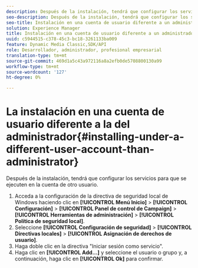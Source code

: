 ```yaml
---
description: Después de la instalación, tendrá que configurar los servicios para que se ejecuten en la cuenta de otro usuario.
seo-description: Después de la instalación, tendrá que configurar los servicios para que se ejecuten en la cuenta de otro usuario.
seo-title: Instalación en una cuenta de usuario diferente a un administrador
solution: Experience Manager
title: Instalación en una cuenta de usuario diferente a un administrador
uuid: c5944515-c378-45c3-bc18-3261133ba009
feature: Dynamic Media Classic,SDK/API
role: Desarrollador, administrador, profesional empresarial
translation-type: tm+mt
source-git-commit: 469d1a5c43a972116a8a2efb0de5708800130a99
workflow-type: tm+mt
source-wordcount: '127'
ht-degree: 0%

---
```



# La instalación en una cuenta de usuario diferente a la del administrador{#installing-under-a-different-user-account-than-administrator}

Después de la instalación, tendrá que configurar los servicios para que se ejecuten en la cuenta de otro usuario.

1. Acceda a la configuración de la directiva de seguridad local de Windows haciendo clic en **[!UICONTROL Menú Inicio]** > **[!UICONTROL Configuración]** > **[!UICONTROL Panel de control de Campaign]** > **[!UICONTROL Herramientas de administración]** > **[!UICONTROL Política de seguridad local]**.
1. Seleccione **[!UICONTROL Configuración de seguridad]** > **[!UICONTROL Directivas locales]** > **[!UICONTROL Asignación de derechos de usuario]**.
1. Haga doble clic en la directiva &quot;Iniciar sesión como servicio&quot;.
1. Haga clic en **[!UICONTROL Add...]** y seleccione el usuario o grupo y, a continuación, haga clic en **[!UICONTROL Ok]** para confirmar.
